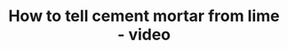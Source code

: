 ---
layout: link
link_url: https://www.youtube.com/watch?v=Fh0Ad3FKDrE
title: How to tell cement mortar from lime - video
source: LimeWorks (US source)
card: Maintain buildings and keep them dry
petal: 
task: 
---